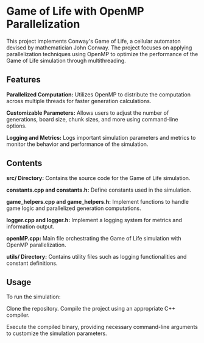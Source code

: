 # Game of Life with OpenMP Parallelization
This project implements Conway's Game of Life, a cellular automaton devised by mathematician John Conway. The project focuses on applying parallelization techniques using OpenMP to optimize the performance of the Game of Life simulation through multithreading.

## Features
**Parallelized Computation:** Utilizes OpenMP to distribute the computation across multiple threads for faster generation calculations.

**Customizable Parameters:** Allows users to adjust the number of generations, board size, chunk sizes, and more using command-line options.

**Logging and Metrics:** Logs important simulation parameters and metrics to monitor the behavior and performance of the simulation.

## Contents
**src/ Directory:** Contains the source code for the Game of Life simulation.

**constants.cpp and constants.h:** Define constants used in the simulation.

**game_helpers.cpp and game_helpers.h:** Implement functions to handle game logic and parallelized generation computations.

**logger.cpp and logger.h:** Implement a logging system for metrics and information output.

**openMP.cpp:** Main file orchestrating the Game of Life simulation with OpenMP parallelization.

**utils/ Directory:** Contains utility files such as logging functionalities and constant definitions.

## Usage
To run the simulation:

Clone the repository.
Compile the project using an appropriate C++ compiler.

Execute the compiled binary, providing necessary command-line arguments to customize the simulation parameters.

